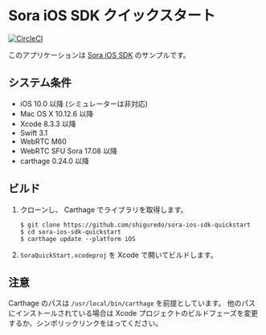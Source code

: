 # Sora iOS SDK クイックスタート

[![CircleCI](https://circleci.com/gh/shiguredo/sora-ios-sdk-quickstart/tree/develop.svg?style=svg)](https://circleci.com/gh/shiguredo/sora-ios-sdk-quickstart/tree/develop)

このアプリケーションは [Sora iOS SDK](https://github.com/shiguredo/sora-ios-sdk) のサンプルです。

## システム条件

- iOS 10.0 以降 (シミュレーターは非対応)
- Mac OS X 10.12.6 以降
- Xcode 8.3.3 以降
- Swift 3.1
- WebRTC M60
- WebRTC SFU Sora 17.08 以降
- carthage 0.24.0 以降

## ビルド

1. クローンし、 Carthage でライブラリを取得します。

   ```
   $ git clone https://github.com/shiguredo/sora-ios-sdk-quickstart
   $ cd sora-ios-sdk-quickstart
   $ carthage update --platform iOS
   ```

2. ``SoraQuickStart.xcodeproj`` を Xcode で開いてビルドします。

## 注意

Carthage のパスは ``/usr/local/bin/carthage`` を前提としています。
他のパスにインストールされている場合は Xcode プロジェクトのビルドフェーズを変更するか、シンボリックリンクをはってください。

